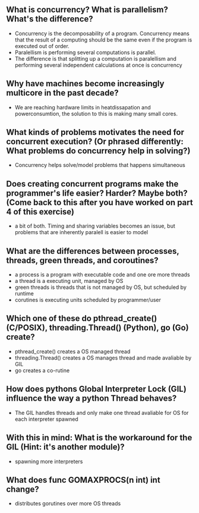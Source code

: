 ## What is concurrency? What is parallelism? What's the difference?
- Concurrency is the decomposability of a program. Concurrency means that the result of a computing should be the same even if the program is executed out of order.
- Paralellism is performing several computations is parallel.
- The difference is that splitting up a computation is paralellism and performing several independent calculations at once is concurrency
    
## Why have machines become increasingly multicore in the past decade?
- We are reaching hardware limits in heatdissapation and powerconsumtion, the solution to this is making many small cores.
## What kinds of problems motivates the need for concurrent execution? (Or phrased differently: What problems do concurrency help in solving?)
- Concurrency helps solve/model problems that happens simultaneous 
## Does creating concurrent programs make the programmer's life easier? Harder? Maybe both? (Come back to this after you have worked on part 4 of this exercise)
- a bit of both. Timing and sharing variables becomes an issue, but problems that are inherently paralell is easier to model
## What are the differences between processes, threads, green threads, and coroutines?
- a process is a program with executable code and one ore more threads
- a thread is a executing unit, managed by OS
- green threads is threads that is not managed by OS, but scheduled by runtime
- corutines is executing units scheduled by programmer/user
## Which one of these do pthread_create() (C/POSIX), threading.Thread() (Python), go (Go) create?
- pthread_create() creates a OS managed thread
- threading.Thread() creates a OS manages thread and made avaliable by GIL
- go creates a co-rutine
## How does pythons Global Interpreter Lock (GIL) influence the way a python Thread behaves?
- The GIL handles threads and only make one thread avaliable for OS for each interpreter spawned
## With this in mind: What is the workaround for the GIL (Hint: it's another module)?
- spawning more interpreters
## What does func GOMAXPROCS(n int) int change?
- distributes gorutines over more OS threads
